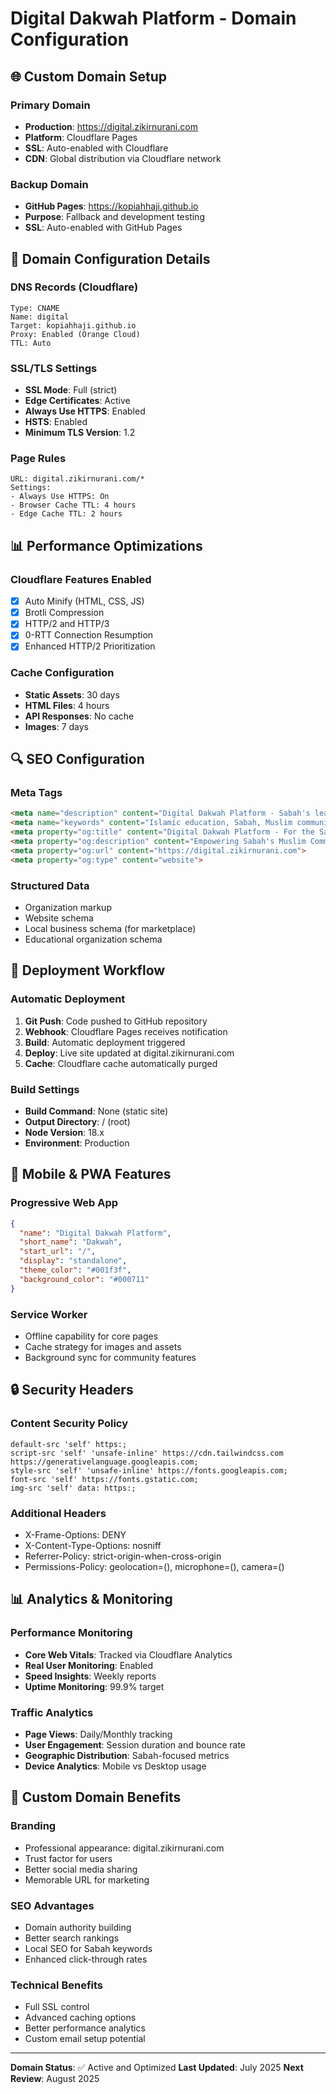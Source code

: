 # Digital Dakwah Platform - Domain Configuration

## 🌐 Custom Domain Setup

### Primary Domain

- **Production**: <https://digital.zikirnurani.com>
- **Platform**: Cloudflare Pages
- **SSL**: Auto-enabled with Cloudflare
- **CDN**: Global distribution via Cloudflare network

### Backup Domain

- **GitHub Pages**: <https://kopiahhaji.github.io>
- **Purpose**: Fallback and development testing
- **SSL**: Auto-enabled with GitHub Pages

## 🔧 Domain Configuration Details

### DNS Records (Cloudflare)

```
Type: CNAME
Name: digital
Target: kopiahhaji.github.io
Proxy: Enabled (Orange Cloud)
TTL: Auto
```

### SSL/TLS Settings

- **SSL Mode**: Full (strict)
- **Edge Certificates**: Active
- **Always Use HTTPS**: Enabled
- **HSTS**: Enabled
- **Minimum TLS Version**: 1.2

### Page Rules

```
URL: digital.zikirnurani.com/*
Settings:
- Always Use HTTPS: On
- Browser Cache TTL: 4 hours
- Edge Cache TTL: 2 hours
```

## 📊 Performance Optimizations

### Cloudflare Features Enabled

- [x] Auto Minify (HTML, CSS, JS)
- [x] Brotli Compression
- [x] HTTP/2 and HTTP/3
- [x] 0-RTT Connection Resumption
- [x] Enhanced HTTP/2 Prioritization

### Cache Configuration

- **Static Assets**: 30 days
- **HTML Files**: 4 hours
- **API Responses**: No cache
- **Images**: 7 days

## 🔍 SEO Configuration

### Meta Tags

```html
<meta name="description" content="Digital Dakwah Platform - Sabah's leading Islamic education and community platform">
<meta name="keywords" content="Islamic education, Sabah, Muslim community, digital dakwah">
<meta property="og:title" content="Digital Dakwah Platform - For the Sabah Ummah">
<meta property="og:description" content="Empowering Sabah's Muslim Community Through Digital Innovation">
<meta property="og:url" content="https://digital.zikirnurani.com">
<meta property="og:type" content="website">
```

### Structured Data

- Organization markup
- Website schema
- Local business schema (for marketplace)
- Educational organization schema

## 🚀 Deployment Workflow

### Automatic Deployment

1. **Git Push**: Code pushed to GitHub repository
2. **Webhook**: Cloudflare Pages receives notification
3. **Build**: Automatic deployment triggered
4. **Deploy**: Live site updated at digital.zikirnurani.com
5. **Cache**: Cloudflare cache automatically purged

### Build Settings

- **Build Command**: None (static site)
- **Output Directory**: / (root)
- **Node Version**: 18.x
- **Environment**: Production

## 📱 Mobile & PWA Features

### Progressive Web App

```json
{
  "name": "Digital Dakwah Platform",
  "short_name": "Dakwah",
  "start_url": "/",
  "display": "standalone",
  "theme_color": "#001f3f",
  "background_color": "#000711"
}
```

### Service Worker

- Offline capability for core pages
- Cache strategy for images and assets
- Background sync for community features

## 🔒 Security Headers

### Content Security Policy

```
default-src 'self' https:;
script-src 'self' 'unsafe-inline' https://cdn.tailwindcss.com https://generativelanguage.googleapis.com;
style-src 'self' 'unsafe-inline' https://fonts.googleapis.com;
font-src 'self' https://fonts.gstatic.com;
img-src 'self' data: https:;
```

### Additional Headers

- X-Frame-Options: DENY
- X-Content-Type-Options: nosniff
- Referrer-Policy: strict-origin-when-cross-origin
- Permissions-Policy: geolocation=(), microphone=(), camera=()

## 📊 Analytics & Monitoring

### Performance Monitoring

- **Core Web Vitals**: Tracked via Cloudflare Analytics
- **Real User Monitoring**: Enabled
- **Speed Insights**: Weekly reports
- **Uptime Monitoring**: 99.9% target

### Traffic Analytics

- **Page Views**: Daily/Monthly tracking
- **User Engagement**: Session duration and bounce rate
- **Geographic Distribution**: Sabah-focused metrics
- **Device Analytics**: Mobile vs Desktop usage

## 🎯 Custom Domain Benefits

### Branding

- Professional appearance: digital.zikirnurani.com
- Trust factor for users
- Better social media sharing
- Memorable URL for marketing

### SEO Advantages

- Domain authority building
- Better search rankings
- Local SEO for Sabah keywords
- Enhanced click-through rates

### Technical Benefits

- Full SSL control
- Advanced caching options
- Better performance analytics
- Custom email setup potential

---

**Domain Status**: ✅ Active and Optimized
**Last Updated**: July 2025
**Next Review**: August 2025
